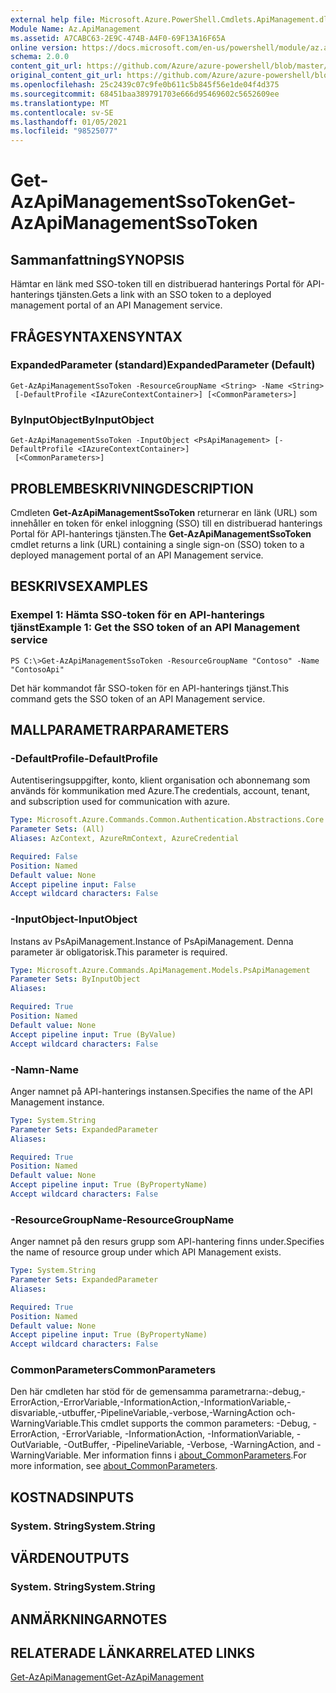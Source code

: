 ```yaml
---
external help file: Microsoft.Azure.PowerShell.Cmdlets.ApiManagement.dll-Help.xml
Module Name: Az.ApiManagement
ms.assetid: A7CABC63-2E9C-474B-A4F0-69F13A16F65A
online version: https://docs.microsoft.com/en-us/powershell/module/az.apimanagement/get-azapimanagementssotoken
schema: 2.0.0
content_git_url: https://github.com/Azure/azure-powershell/blob/master/src/ApiManagement/ApiManagement/help/Get-AzApiManagementSsoToken.md
original_content_git_url: https://github.com/Azure/azure-powershell/blob/master/src/ApiManagement/ApiManagement/help/Get-AzApiManagementSsoToken.md
ms.openlocfilehash: 25c2439c07c9fe0b611c5b845f56e1de04f4d375
ms.sourcegitcommit: 68451baa389791703e666d95469602c5652609ee
ms.translationtype: MT
ms.contentlocale: sv-SE
ms.lasthandoff: 01/05/2021
ms.locfileid: "98525077"
---
```

# <span data-ttu-id="5a993-101">Get-AzApiManagementSsoToken</span><span class="sxs-lookup"><span data-stu-id="5a993-101">Get-AzApiManagementSsoToken</span></span>

## <span data-ttu-id="5a993-102">Sammanfattning</span><span class="sxs-lookup"><span data-stu-id="5a993-102">SYNOPSIS</span></span>
<span data-ttu-id="5a993-103">Hämtar en länk med SSO-token till en distribuerad hanterings Portal för API-hanterings tjänsten.</span><span class="sxs-lookup"><span data-stu-id="5a993-103">Gets a link with an SSO token to a deployed management portal of an API Management service.</span></span>

## <span data-ttu-id="5a993-104">FRÅGESYNTAXEN</span><span class="sxs-lookup"><span data-stu-id="5a993-104">SYNTAX</span></span>

### <span data-ttu-id="5a993-105">ExpandedParameter (standard)</span><span class="sxs-lookup"><span data-stu-id="5a993-105">ExpandedParameter (Default)</span></span>
```
Get-AzApiManagementSsoToken -ResourceGroupName <String> -Name <String>
 [-DefaultProfile <IAzureContextContainer>] [<CommonParameters>]
```

### <span data-ttu-id="5a993-106">ByInputObject</span><span class="sxs-lookup"><span data-stu-id="5a993-106">ByInputObject</span></span>
```
Get-AzApiManagementSsoToken -InputObject <PsApiManagement> [-DefaultProfile <IAzureContextContainer>]
 [<CommonParameters>]
```

## <span data-ttu-id="5a993-107">PROBLEMBESKRIVNING</span><span class="sxs-lookup"><span data-stu-id="5a993-107">DESCRIPTION</span></span>
<span data-ttu-id="5a993-108">Cmdleten **Get-AzApiManagementSsoToken** returnerar en länk (URL) som innehåller en token för enkel inloggning (SSO) till en distribuerad hanterings Portal för API-hanterings tjänsten.</span><span class="sxs-lookup"><span data-stu-id="5a993-108">The **Get-AzApiManagementSsoToken** cmdlet returns a link (URL) containing a single sign-on (SSO) token to a deployed management portal of an API Management service.</span></span>

## <span data-ttu-id="5a993-109">BESKRIVS</span><span class="sxs-lookup"><span data-stu-id="5a993-109">EXAMPLES</span></span>

### <span data-ttu-id="5a993-110">Exempel 1: Hämta SSO-token för en API-hanterings tjänst</span><span class="sxs-lookup"><span data-stu-id="5a993-110">Example 1: Get the SSO token of an API Management service</span></span>
```
PS C:\>Get-AzApiManagementSsoToken -ResourceGroupName "Contoso" -Name "ContosoApi"
```

<span data-ttu-id="5a993-111">Det här kommandot får SSO-token för en API-hanterings tjänst.</span><span class="sxs-lookup"><span data-stu-id="5a993-111">This command gets the SSO token of an API Management service.</span></span>

## <span data-ttu-id="5a993-112">MALLPARAMETRAR</span><span class="sxs-lookup"><span data-stu-id="5a993-112">PARAMETERS</span></span>

### <span data-ttu-id="5a993-113">-DefaultProfile</span><span class="sxs-lookup"><span data-stu-id="5a993-113">-DefaultProfile</span></span>
<span data-ttu-id="5a993-114">Autentiseringsuppgifter, konto, klient organisation och abonnemang som används för kommunikation med Azure.</span><span class="sxs-lookup"><span data-stu-id="5a993-114">The credentials, account, tenant, and subscription used for communication with azure.</span></span>

```yaml
Type: Microsoft.Azure.Commands.Common.Authentication.Abstractions.Core.IAzureContextContainer
Parameter Sets: (All)
Aliases: AzContext, AzureRmContext, AzureCredential

Required: False
Position: Named
Default value: None
Accept pipeline input: False
Accept wildcard characters: False
```

### <span data-ttu-id="5a993-115">-InputObject</span><span class="sxs-lookup"><span data-stu-id="5a993-115">-InputObject</span></span>
<span data-ttu-id="5a993-116">Instans av PsApiManagement.</span><span class="sxs-lookup"><span data-stu-id="5a993-116">Instance of PsApiManagement.</span></span> <span data-ttu-id="5a993-117">Denna parameter är obligatorisk.</span><span class="sxs-lookup"><span data-stu-id="5a993-117">This parameter is required.</span></span>

```yaml
Type: Microsoft.Azure.Commands.ApiManagement.Models.PsApiManagement
Parameter Sets: ByInputObject
Aliases:

Required: True
Position: Named
Default value: None
Accept pipeline input: True (ByValue)
Accept wildcard characters: False
```

### <span data-ttu-id="5a993-118">-Namn</span><span class="sxs-lookup"><span data-stu-id="5a993-118">-Name</span></span>
<span data-ttu-id="5a993-119">Anger namnet på API-hanterings instansen.</span><span class="sxs-lookup"><span data-stu-id="5a993-119">Specifies the name of the API Management instance.</span></span>

```yaml
Type: System.String
Parameter Sets: ExpandedParameter
Aliases:

Required: True
Position: Named
Default value: None
Accept pipeline input: True (ByPropertyName)
Accept wildcard characters: False
```

### <span data-ttu-id="5a993-120">-ResourceGroupName</span><span class="sxs-lookup"><span data-stu-id="5a993-120">-ResourceGroupName</span></span>
<span data-ttu-id="5a993-121">Anger namnet på den resurs grupp som API-hantering finns under.</span><span class="sxs-lookup"><span data-stu-id="5a993-121">Specifies the name of resource group under which API Management exists.</span></span>

```yaml
Type: System.String
Parameter Sets: ExpandedParameter
Aliases:

Required: True
Position: Named
Default value: None
Accept pipeline input: True (ByPropertyName)
Accept wildcard characters: False
```

### <span data-ttu-id="5a993-122">CommonParameters</span><span class="sxs-lookup"><span data-stu-id="5a993-122">CommonParameters</span></span>
<span data-ttu-id="5a993-123">Den här cmdleten har stöd för de gemensamma parametrarna:-debug,-ErrorAction,-ErrorVariable,-InformationAction,-InformationVariable,-disvariable,-utbuffer,-PipelineVariable,-verbose,-WarningAction och-WarningVariable.</span><span class="sxs-lookup"><span data-stu-id="5a993-123">This cmdlet supports the common parameters: -Debug, -ErrorAction, -ErrorVariable, -InformationAction, -InformationVariable, -OutVariable, -OutBuffer, -PipelineVariable, -Verbose, -WarningAction, and -WarningVariable.</span></span> <span data-ttu-id="5a993-124">Mer information finns i [about_CommonParameters](http://go.microsoft.com/fwlink/?LinkID=113216).</span><span class="sxs-lookup"><span data-stu-id="5a993-124">For more information, see [about_CommonParameters](http://go.microsoft.com/fwlink/?LinkID=113216).</span></span>

## <span data-ttu-id="5a993-125">KOSTNADS</span><span class="sxs-lookup"><span data-stu-id="5a993-125">INPUTS</span></span>

### <span data-ttu-id="5a993-126">System. String</span><span class="sxs-lookup"><span data-stu-id="5a993-126">System.String</span></span>

## <span data-ttu-id="5a993-127">VÄRDEN</span><span class="sxs-lookup"><span data-stu-id="5a993-127">OUTPUTS</span></span>

### <span data-ttu-id="5a993-128">System. String</span><span class="sxs-lookup"><span data-stu-id="5a993-128">System.String</span></span>

## <span data-ttu-id="5a993-129">ANMÄRKNINGAR</span><span class="sxs-lookup"><span data-stu-id="5a993-129">NOTES</span></span>

## <span data-ttu-id="5a993-130">RELATERADE LÄNKAR</span><span class="sxs-lookup"><span data-stu-id="5a993-130">RELATED LINKS</span></span>

[<span data-ttu-id="5a993-131">Get-AzApiManagement</span><span class="sxs-lookup"><span data-stu-id="5a993-131">Get-AzApiManagement</span></span>](./Get-AzApiManagement.md)


